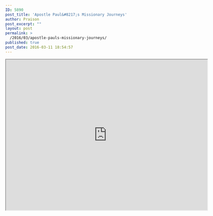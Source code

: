 ```yaml
---
ID: 5890
post_title: 'Apostle Paul&#8217;s Missionary Journeys'
author: Praison
post_excerpt: ""
layout: post
permalink: >
  /2016/03/apostle-pauls-missionary-journeys/
published: true
post_date: 2016-03-11 18:54:57
---
```

<div class="map-responsive">
<iframe src="https://www.google.com/maps/d/embed?mid=zNMqot7nmqVw.kqUkl553nL4w" width="640" height="480"></iframe> </div>